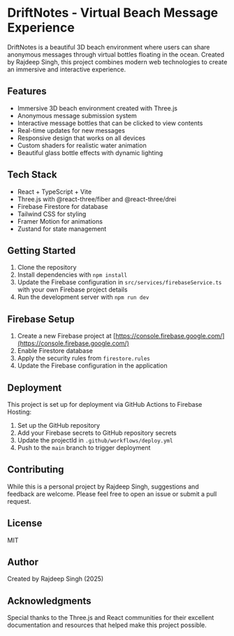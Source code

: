 # DriftNotes - Virtual Beach Message Experience

DriftNotes is a beautiful 3D beach environment where users can share anonymous messages through virtual bottles floating in the ocean. Created by Rajdeep Singh, this project combines modern web technologies to create an immersive and interactive experience.

## Features

- Immersive 3D beach environment created with Three.js
- Anonymous message submission system
- Interactive message bottles that can be clicked to view contents
- Real-time updates for new messages
- Responsive design that works on all devices
- Custom shaders for realistic water animation
- Beautiful glass bottle effects with dynamic lighting

## Tech Stack

- React + TypeScript + Vite
- Three.js with @react-three/fiber and @react-three/drei
- Firebase Firestore for database
- Tailwind CSS for styling
- Framer Motion for animations
- Zustand for state management

## Getting Started

1. Clone the repository
2. Install dependencies with `npm install`
3. Update the Firebase configuration in `src/services/firebaseService.ts` with your own Firebase project details
4. Run the development server with `npm run dev`

## Firebase Setup

1. Create a new Firebase project at [https://console.firebase.google.com/](https://console.firebase.google.com/)
2. Enable Firestore database
3. Apply the security rules from `firestore.rules`
4. Update the Firebase configuration in the application

## Deployment

This project is set up for deployment via GitHub Actions to Firebase Hosting:

1. Set up the GitHub repository
2. Add your Firebase secrets to GitHub repository secrets
3. Update the projectId in `.github/workflows/deploy.yml`
4. Push to the `main` branch to trigger deployment

## Contributing

While this is a personal project by Rajdeep Singh, suggestions and feedback are welcome. Please feel free to open an issue or submit a pull request.

## License

MIT

## Author

Created by Rajdeep Singh (2025)

## Acknowledgments

Special thanks to the Three.js and React communities for their excellent documentation and resources that helped make this project possible.